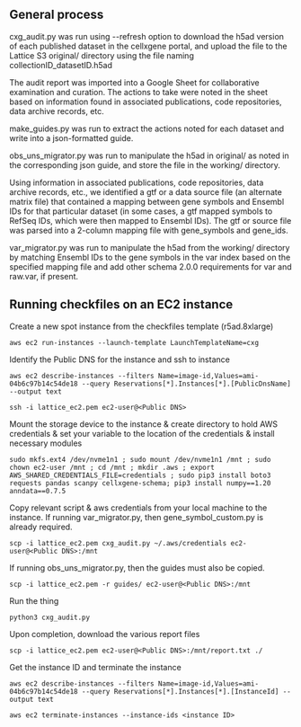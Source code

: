 General process
---------------- 
cxg_audit.py was run using --refresh option to download the h5ad version of each published dataset in the cellxgene portal, and upload the file to the Lattice S3 original/ directory using the file naming collectionID_datasetID.h5ad

The audit report was imported into a Google Sheet for collaborative examination and curation. The actions to take were noted in the sheet based on information found in associated publications, code repositories, data archive records, etc.

make_guides.py was run to extract the actions noted for each dataset and write into a json-formatted guide.

obs_uns_migrator.py was run to manipulate the h5ad in original/ as noted in the corresponding json guide, and store the file in the working/ directory.

Using information in associated publications, code repositories, data archive records, etc., we identified a gtf or a data source file (an alternate matrix file) that contained a mapping between gene symbols and Ensembl IDs for that particular dataset (in some cases, a gtf mapped symbols to RefSeq IDs, which were then mapped to Ensembl IDs). The gtf or source file was parsed into a 2-column mapping file with gene_symbols and gene_ids.

var_migrator.py was run to manipulate the h5ad from the working/ directory by matching Ensembl IDs to the gene symbols in the var index based on the specified mapping file and add other schema 2.0.0 requirements for var and raw.var, if present.


Running checkfiles on an EC2 instance
---------------- 
Create a new spot instance from the checkfiles template (r5ad.8xlarge)
```
aws ec2 run-instances --launch-template LaunchTemplateName=cxg
```
Identify the Public DNS for the instance and ssh to instance
```
aws ec2 describe-instances --filters Name=image-id,Values=ami-04b6c97b14c54de18 --query Reservations[*].Instances[*].[PublicDnsName] --output text
```
```
ssh -i lattice_ec2.pem ec2-user@<Public DNS>
```
Mount the storage device to the instance & create directory to hold AWS credentials & set your variable to the location of the credentials & install necessary modules
```
sudo mkfs.ext4 /dev/nvme1n1 ; sudo mount /dev/nvme1n1 /mnt ; sudo chown ec2-user /mnt ; cd /mnt ; mkdir .aws ; export AWS_SHARED_CREDENTIALS_FILE=credentials ; sudo pip3 install boto3 requests pandas scanpy cellxgene-schema; pip3 install numpy==1.20 anndata==0.7.5
```
Copy relevant script & aws credentials from your local machine to the instance. If running var_migrator.py, then gene_symbol_custom.py is already required.
```
scp -i lattice_ec2.pem cxg_audit.py ~/.aws/credentials ec2-user@<Public DNS>:/mnt
```
If running obs_uns_migrator.py, then the guides must also be copied.
```
scp -i lattice_ec2.pem -r guides/ ec2-user@<Public DNS>:/mnt
```
Run the thing
```
python3 cxg_audit.py
```
Upon completion, download the various report files
```
scp -i lattice_ec2.pem ec2-user@<Public DNS>:/mnt/report.txt ./
```
Get the instance ID and terminate the instance
```
aws ec2 describe-instances --filters Name=image-id,Values=ami-04b6c97b14c54de18 --query Reservations[*].Instances[*].[InstanceId] --output text
```
```
aws ec2 terminate-instances --instance-ids <instance ID>
```

